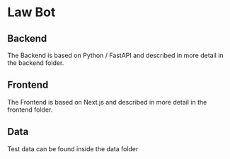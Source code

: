 # Law Bot

## Backend

The Backend is based on Python / FastAPI and described in more detail in the backend folder.

## Frontend

The Frontend is based on Next.js and described in more detail in the frontend folder.

## Data

Test data can be found inside the data folder
